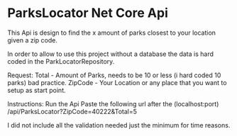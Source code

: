 # ParksLocator Net Core Api

This Api is design to find the x amount of parks closest to your location given a zip code.

In order to allow to use this project without a database the data is hard coded in the ParkLocatorRepository. 

Request:
Total - Amount of Parks, needs to be 10 or less (i hard coded 10 parks) bad practice.
ZipCode - Your Location or any place that you want to setup as start point.

Instructions:
Run the Api
Paste the following url after the (localhost:port) /api/ParksLocator?ZipCode=40222&Total=5

I did not include all the validation needed just the minimum for time reasons.






